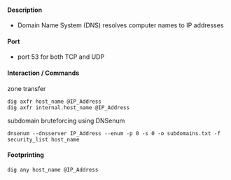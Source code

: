 #### Description 
- Domain Name System (DNS) resolves computer names to IP addresses

#### Port
- port 53 for both TCP and UDP

#### Interaction / Commands

zone transfer 
```
dig axfr host_name @IP_Address
dig axfr internal.host_name @IP_Address
```

subdomain bruteforcing using DNSenum

```
dnsenum --dnsserver IP_Address --enum -p 0 -s 0 -o subdomains.txt -f security_list host_name
```
#### Footprinting 

```
dig any host_name @IP_Address
```